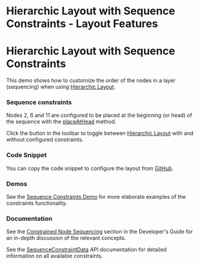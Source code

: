<!--
 //////////////////////////////////////////////////////////////////////////////
 // @license
 // This file is part of yFiles for HTML 2.6.0.4.
 // Use is subject to license terms.
 //
 // Copyright (c) 2000-2024 by yWorks GmbH, Vor dem Kreuzberg 28,
 // 72070 Tuebingen, Germany. All rights reserved.
 //
 //////////////////////////////////////////////////////////////////////////////
-->
# Hierarchic Layout with Sequence Constraints - Layout Features

# Hierarchic Layout with Sequence Constraints

This demo shows how to customize the order of the nodes in a layer (sequencing) when using [Hierarchic Layout](https://docs.yworks.com/yfileshtml/#/api/HierarchicLayout).

### Sequence constraints

Nodes 2, 6 and 11 are configured to be placed at the beginning (or head) of the sequence with the [placeAtHead](https://docs.yworks.com/yfileshtml/#/api/SequenceConstraintData#placeAtHead) method.

Click the button in the toolbar to toggle between [Hierarchic Layout](https://docs.yworks.com/yfileshtml/#/api/HierarchicLayout) with and without configured constraints.

### Code Snippet

You can copy the code snippet to configure the layout from [GitHub](https://github.com/yWorks/yfiles-for-html-demos/blob/master/demos/layout-features/hierarchic-sequence-constraints/HierarchicSequenceConstraints.ts).

### Demos

See the [Sequence Constraints Demo](../../layout/sequenceconstraints/) for more elaborate examples of the constraints functionality.

### Documentation

See the [Constrained Node Sequencing](https://docs.yworks.com/yfileshtml/#/dguide/hierarchical_layout-constrained_node_sequencing) section in the Developer's Guide for an in-depth discussion of the relevant concepts.

See the [SequenceConstraintData](https://docs.yworks.com/yfileshtml/#/api/SequenceConstraintData) API documentation for detailed information on all available constraints.
